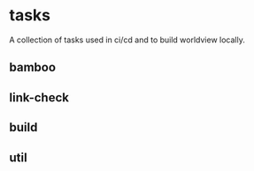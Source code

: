 # tasks

A collection of tasks used in ci/cd and to build worldview locally.

## bamboo

## link-check

## build

## util
